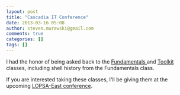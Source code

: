 ```yaml
---
layout: post
title: "Cascadia IT Conference"
date: 2013-03-16 05:08
author: steven.murawski@gmail.com
comments: true
categories: []
tags: []
---
```



I had the honor of being asked back to the [Fundamentals ](/s/Fundamentals.zip)and [Toolkit ](/s/Toolkit.zip)classes, including shell history from the Fundamentals class.


If you are interested taking these classes, I'll be giving them at the upcoming <a href="http://lopsa-east.org/2013/" target="_blank">LOPSA-East conference</a>.



